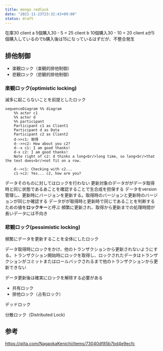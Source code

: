 ```yaml
---
title: mongo redlock
date: "2021-11-23T23:32:43+09:00"
status: draft
---
```


在庫30
client a 5個購入30 - 5 = 25
client b 10個購入30 - 10 = 20
client aが5個購入しているのでb購入後は15になっているはずだが、不整合発生

## 排他制御

- 楽観ロック（楽観的排他制御）
- 悲観ロック（悲観的排他制御）

### 楽観ロック(optimistic locking)

滅多に起こらないことを前提としたロック

```mermaid
sequenceDiagram %% diagram
    %% actor c1
    %% actor d
    %% participant
    Participant c1 as Client1
    Participant d as Data
    Participant c2 as Client2
    d->>c1: 取得
    d-->>c2: How about you c2?
    d--x c1: I am good thanks!
    d-x c2: I am good thanks!
    Note right of c2: d thinks a long<br/>long time, so long<br/>that the text does<br/>not fit on a row.

    d-->c1: Checking with c2...
    c1->c2: Yes... c2, how are you?
```

データそのものに対してはロックを行わない
更新対象のデータががデータ取得時と同じ状態であるあことを確認することで生合成を担保する
データをversion管理し、更新時にバージョンを更新する。取得時のバージョンと更新時のバージョンが同じか確認する
データがが取得時と更新時で同じであることを判断するための値を**ロックキー**と呼ぶ
頻繁に更新され、取得から更新までの処理時間が長いデータには不向き

### 悲観ロック(pessimistic locking)

頻繁にデータを更新することを全体にしたロック

データ取得時にロックをかけ、他のトランザクションから更新されないようにする。トランザクション開始時にロックを取得し、ロックされたデータはトランザクションがコミットまたはロールバックされるまで他のトランザクションから更新できない

データ更新後は確実にロックを解除する必要がある

- 共有ロック
- 排他ロック（占有ロック）

デッドロック

分散ロック（Distributed Lock)

## 参考

https://qiita.com/NagaokaKenichi/items/73040df85b7bd4e9ecfc
